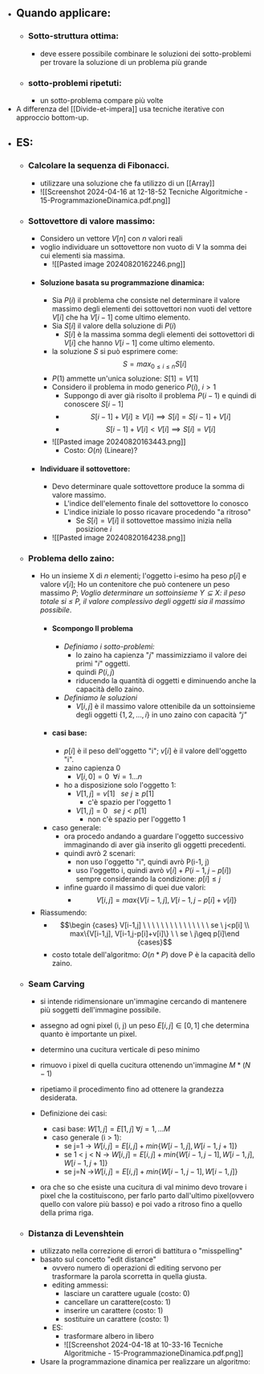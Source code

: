 - ## Quando applicare:
	- ### Sotto-struttura ottima:
		- deve essere possibile combinare le soluzioni dei sotto-problemi per trovare la soluzione di un problema più grande
	- ### sotto-problemi ripetuti:
		- un sotto-problema compare più volte
- A differenza del [[Divide-et-impera]] usa tecniche iterative con approccio bottom-up.
- ## ES:
	- ### Calcolare la sequenza di Fibonacci.
		- utilizzare una soluzione che fa utilizzo di un [[Array]] 
		- ![[Screenshot 2024-04-16 at 12-18-52 Tecniche Algoritmiche - 15-ProgrammazioneDinamica.pdf.png]]
	- ### Sottovettore di valore massimo:
		- Considero un vettore $V[n]$ con $n$ valori reali 
		- voglio individuare un sottovettore non vuoto di V la somma dei cui elementi sia massima.
			- ![[Pasted image 20240820162246.png]]
		- #### Soluzione basata su programmazione dinamica:
			- Sia $P(i)$ il problema che consiste nel determinare il valore massimo degli elementi dei sottovettori non vuoti del vettore $V[i]$ che ha $V[i-1]$ come ultimo elemento.
			- Sia $S[i]$ il valore della soluzione di $P(i)$ 
				- $S[i]$ è la massima somma degli elementi dei sottovettori di $V[i]$ che hanno $V[i-1]$ come ultimo elemento.
			- la soluzione $S$ si può esprimere come:$$S=max_{0\leq i\leq n}S[i]$$
			- $P(1)$ ammette un'unica soluzione: $S[1]=V[1]$
			- Considero il problema in modo generico $P(i), \ i>1$
				- Suppongo di aver già risolto il problema $P(i-1)$ e quindi di conoscere $S[i-1]$ 
				- $$S[i-1]+V[i]\geq V[i]\implies S[i]=S[i-1]+V[i]$$
				-  $$S[i-1]+V[i]< V[i]\implies S[i]=V[i]$$
			- ![[Pasted image 20240820163443.png]]
				- Costo: $O(n)$ (Lineare)?
		- #### Individuare il sottovettore:
			- Devo determinare quale sottovettore produce la somma di valore massimo.
				- L'indice dell'elemento finale del sottovettore lo conosco
				- L'indice iniziale lo posso ricavare procedendo "a ritroso"
					- Se $S[i]=V[i]$ il sottovettoe massimo inizia nella posizione $i$
			- ![[Pasted image 20240820164238.png]]
	- ### Problema dello zaino:
		- Ho un insieme X di $n$ elementi; l'oggetto i-esimo ha peso $p[i]$ e valore $v[i]$; Ho un contenitore che può contenere un peso massimo _P_; _Voglio determinare un sottoinsieme $Y \subseteq X:$ il peso totale si $\leq$ P, il valore complessivo degli oggetti sia il massimo possibile_.
			- #### Scompongo Il problema
				- _Definiamo i sotto-problemi:_
					- lo zaino ha capienza "_j_" massimizziamo il valore dei primi "_i_" oggetti.
					- quindi $P(i, j)$
					- riducendo la quantità di oggetti e diminuendo anche la capacità dello zaino.
				- _Definiamo le soluzioni_
					- $V[i, j]$ è il massimo valore ottenibile da un sottoinsieme degli oggetti $\{1, 2, ..., i\}$ in uno zaino con capacità _"j"_
			- #### casi base:
				- $p[i]$ è il peso dell'oggetto "i"; $v[i]$ è il valore dell'oggetto "i".
				- zaino capienza 0
					- $V[i, 0]=0\ \ \forall i=1...n$ 
				- ho a disposizione solo l'oggetto 1:
					- $V[1, j]=v[1] \ \ \  se \ j\geq p[1]$ 
						- c'è spazio per l'oggetto 1
					- $V[1, j]= 0 \ \ \  se \ j< p[1]$ 
						- non c'è spazio per l'oggetto 1
			- caso generale:
				- ora procedo andando a guardare l'oggetto successivo immaginando di aver già inserito gli oggetti precedenti.
				- quindi avrò 2 scenari:
					- non uso l'oggetto "i", quindi avrò P(i-1, j)
					- uso l'oggetto i, quindi avrò $v[i]+P(i-1, j-p[i])$ sempre considerando la condizione: $p[i]\leq j$ 
				- infine guardo il massimo di quei due valori:
					- $$V[i,j]=max\{V[i-1,j], V[i-1,j-p[i]+v[i]\}$$
		- Riassumendo:
			- $$\begin {cases}  V[i-1,j] \ \ \ \ \ \ \ \ \ \ \ \ \ \ \  se \  j<p[i] \\ max\{V[i-1,j], V[i-1,j-p[i]+v[i]\} \ \ se \ j\geq p[i]\end {cases}$$
			- costo totale dell'algoritmo: $O(n*P)$ dove P è la capacità dello zaino.
	- ### Seam Carving
		- si intende ridimensionare un'immagine cercando di mantenere più soggetti dell'immagine possibile.
		- assegno ad ogni pixel (i, j) un peso $E[i, j] \in [0,1]$ che determina quanto è importante un pixel.
		- determino una cucitura verticale di peso minimo 
		- rimuovo i pixel di quella cucitura ottenendo un'immagine $M*(N-1)$
		- ripetiamo il procedimento fino ad ottenere la grandezza desiderata.
		- Definizione dei casi:
			- casi base: $W[1, j]=E[1,j]\ \forall j=1,...M$
			- caso generale (i > 1):
				- se j=1 -> $W[i,j]=E[i,j] +min\{ W[i-1,j], W[i-1,j+1]\}$
				- se 1 < j < N -> $W[i,j]=E[i,j] +min\{W[i-1,j-1], W[i-1,j], W[i-1,j+1]\}$
				- se j=N ->$W[i,j]=E[i,j] +min\{W[i-1,j-1], W[i-1,j]\}$
				  
		- ora che so che esiste una cucitura di val minimo devo trovare i pixel che la costituiscono, per farlo parto dall'ultimo pixel(ovvero quello con valore più basso) e poi vado a ritroso fino a quello della prima riga.
	- ### Distanza di Levenshtein
		- utilizzato nella correzione di errori di battitura o "misspelling"
		- basato sul concetto "edit distance"
			- ovvero numero di operazioni di editing servono per trasformare la parola scorretta in quella giusta.
			- editing ammessi:
				- lasciare un carattere uguale (costo: 0)
				- cancellare un carattere(costo: 1)
				- inserire un carattere (costo: 1)
				- sostituire un carattere (costo: 1)
			- ES:
				- trasformare albero in libero
				- ![[Screenshot 2024-04-18 at 10-33-16 Tecniche Algoritmiche - 15-ProgrammazioneDinamica.pdf.png]]
		- Usare la programmazione dinamica per realizzare un algoritmo: 